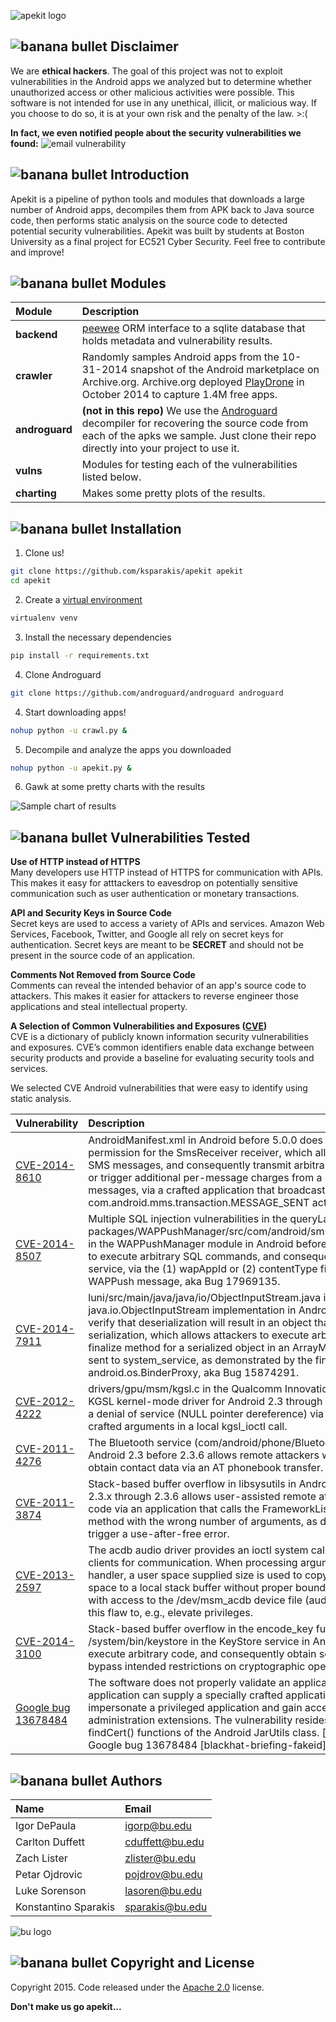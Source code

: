 ![apekit logo](https://raw.githubusercontent.com/ksparakis/apekit/master/imgs/apekitLogoDes2.png)


![banana bullet](https://raw.githubusercontent.com/ksparakis/apekit/master/imgs/smallbanana.png) Disclaimer
--------
We are **ethical hackers**. The goal of this project was not to exploit vulnerabilities in the Android apps we analyzed but to determine whether unauthorized access or other malicious activities were possible. This software is not intended for use in any unethical, illicit, or malicious way. If you choose to do so, it is at your own risk and the penalty of the law. >:( 

**In fact, we even notified people about the security vulnerabilities we found:**
![email vulnerability](https://raw.githubusercontent.com/ksparakis/apekit/master/imgs/helpingCommunity.png)

![banana bullet](https://raw.githubusercontent.com/ksparakis/apekit/master/imgs/smallbanana.png) Introduction
--------
Apekit is a pipeline of python tools and modules that downloads a large number of Android apps, decompiles them from APK back to Java source code, then performs static analysis on the source code to detected potential security vulnerabilities. Apekit was built by students at Boston University as a final project for EC521 Cyber Security. Feel free to contribute and improve!

![banana bullet](https://raw.githubusercontent.com/ksparakis/apekit/master/imgs/smallbanana.png) Modules
--------
| Module | Description |
| :----- | :---------- |
| **backend** | [peewee](http://docs.peewee-orm.com/en/latest/) ORM interface to a sqlite database that holds metadata and vulnerability results. |
| **crawler** | Randomly samples Android apps from the 10-31-2014 snapshot of the Android marketplace on Archive.org. Archive.org deployed [PlayDrone](https://github.com/nviennot/playdrone) in October 2014 to capture 1.4M free apps. |
| **androguard** | **(not in this repo)** We use the [Androguard](https://github.com/androguard/androguard) decompiler for recovering the source code from each of the apks we sample. Just clone their repo directly into your project to use it. |
| **vulns** | Modules for testing each of the vulnerabilities listed below. |
| **charting** | Makes some pretty plots of the results. |

![banana bullet](https://raw.githubusercontent.com/ksparakis/apekit/master/imgs/smallbanana.png) Installation
--------
1) Clone us!

```sh
git clone https://github.com/ksparakis/apekit apekit
cd apekit
```

2) Create a [virtual environment](https://virtualenv.readthedocs.org/en/latest/)

```sh
virtualenv venv
```

3) Install the necessary dependencies

```sh
pip install -r requirements.txt
```

4) Clone Androguard

```sh
git clone https://github.com/androguard/androguard androguard
```

4) Start downloading apps! 

```sh
nohup python -u crawl.py &
``` 

5) Decompile and analyze the apps you downloaded

```sh
nohup python -u apekit.py &
```

6) Gawk at some pretty charts with the results

![Sample chart of results](https://raw.githubusercontent.com/ksparakis/apekit/master/imgs/sample_chart.png)


![banana bullet](https://raw.githubusercontent.com/ksparakis/apekit/master/imgs/smallbanana.png) Vulnerabilities Tested
--------

**Use of HTTP instead of HTTPS**  
Many developers use HTTP instead of HTTPS for communication with APIs. This makes it easy for atttackers to eavesdrop on potentially sensitive communication such as user authentication or monetary transactions.

**API and Security Keys in Source Code**  
Secret keys are used to access a variety of APIs and services. Amazon Web Services, Facebook, Twitter, and Google all rely on secret keys for authentication. Secret keys are meant to be **SECRET** and should not be present in the source code of an application.

**Comments Not Removed from Source Code**  
Comments can reveal the intended behavior of an app's source code to attackers. This makes it easier for attackers to reverse engineer those applications and steal intellectual property.

**A Selection of Common Vulnerabilities and Exposures ([CVE](https://cve.mitre.org/))**  
CVE is a dictionary of publicly known information security vulnerabilities and exposures. CVE’s common identifiers enable data exchange between security products and provide a baseline for evaluating security tools and services.

We selected CVE Android vulnerabilities that were easy to identify using static analysis.

| Vulnerability | Description |
| :------------ | :---------- |
| [CVE-2014-8610](https://www.cvedetails.com/cve/CVE-2014-8610/) | AndroidManifest.xml in Android before 5.0.0 does not require the SEND\_SMS permission for the SmsReceiver receiver, which allows attackers to send stored SMS messages, and consequently transmit arbitrary new draft SMS messages or trigger additional per-message charges from a network operator for old messages, via a crafted application that broadcasts an intent with the com.android.mms.transaction.MESSAGE_SENT action, aka Bug 17671795.|
| [CVE-2014-8507](https://www.cvedetails.com/cve/CVE-2014-8507/) | Multiple SQL injection vulnerabilities in the queryLastApp method in packages/WAPPushManager/src/com/android/smspush/WapPushManager.java in the WAPPushManager module in Android before 5.0.0 allow remote attackers to execute arbitrary SQL commands, and consequently launch an activity or service, via the (1) wapAppId or (2) contentType field of a PDU for a malformed WAPPush message, aka Bug 17969135. |
| [CVE-2014-7911](https://www.cvedetails.com/cve/CVE-2014-7911/) | luni/src/main/java/java/io/ObjectInputStream.java in the java.io.ObjectInputStream implementation in Android before 5.0.0 does not verify that deserialization will result in an object that met the requirements for serialization, which allows attackers to execute arbitrary code via a crafted finalize method for a serialized object in an ArrayMap Parcel within an intent sent to system_service, as demonstrated by the finalize method of android.os.BinderProxy, aka Bug 15874291. |
| [CVE-2012-4222](https://www.cvedetails.com/cve/CVE-2012-4222/) | drivers/gpu/msm/kgsl.c in the Qualcomm Innovation Center (QuIC) Graphics KGSL kernel-mode driver for Android 2.3 through 4.2 allows attackers to cause a denial of service (NULL pointer dereference) via an application that uses crafted arguments in a local kgsl_ioctl call. |
| [CVE-2011-4276](https://www.cvedetails.com/cve/CVE-2011-4276/) | The Bluetooth service (com/android/phone/BluetoothHeadsetService.java) in Android 2.3 before 2.3.6 allows remote attackers within Bluetooth range to obtain contact data via an AT phonebook transfer. |
| [CVE-2011-3874](https://www.cvedetails.com/cve/CVE-2011-3874/) | Stack-based buffer overflow in libsysutils in Android 2.2.x through 2.2.2 and 2.3.x through 2.3.6 allows user-assisted remote attackers to execute arbitrary code via an application that calls the FrameworkListener::dispatchCommand method with the wrong number of arguments, as demonstrated by zergRush to trigger a use-after-free error. |
| [CVE-2013-2597](http://androidvulnerabilities.org/vulnerabilities/Qualcomm_acdb_audio_buffer_overflow) | The acdb audio driver provides an ioctl system call interface to user space clients for communication. When processing arguments passed to the ioctl handler, a user space supplied size is used to copy as many bytes from user space to a local stack buffer without proper bounds checking. An application with access to the /dev/msm_acdb device file (audio or system group) can use this flaw to, e.g., elevate privileges. |
| [CVE-2014-3100](http://androidvulnerabilities.org/vulnerabilities/keystore_buffer) | Stack-based buffer overflow in the encode_key function in /system/bin/keystore in the KeyStore service in Android 4.3 allows attackers to execute arbitrary code, and consequently obtain sensitive key information or bypass intended restrictions on cryptographic operations, via a long key name. |
| [Google bug 13678484](http://androidvulnerabilities.org/vulnerabilities/Fake_ID) | The software does not properly validate an application's certificate chain. An application can supply a specially crafted application identity certificate to impersonate a privileged application and gain access to vendor-specific device administration extensions. The vulnerability resides in the createChain() and findCert() functions of the Android JarUtils class. [securitytracker-1030654] Google bug 13678484 [blackhat-briefing-fakeid] |
 
![banana bullet](https://raw.githubusercontent.com/ksparakis/apekit/master/imgs/smallbanana.png) Authors
--------
| Name | Email |
| :--- | :---- |
| Igor DePaula | igorp@bu.edu |
| Carlton Duffett | cduffett@bu.edu |
| Zach Lister | zlister@bu.edu |
| Petar Ojdrovic | pojdrov@bu.edu |
| Luke Sorenson | lasoren@bu.edu |
| Konstantino Sparakis | sparakis@bu.edu |

![bu logo](http://www.bu.edu/brand/files/2012/10/BU-Master-Logo.gif)

![banana bullet](https://raw.githubusercontent.com/ksparakis/apekit/master/imgs/smallbanana.png) Copyright and License
--------
Copyright 2015. Code released under the [Apache 2.0](./LICENSE) license.


**Don't make us go apekit...**
